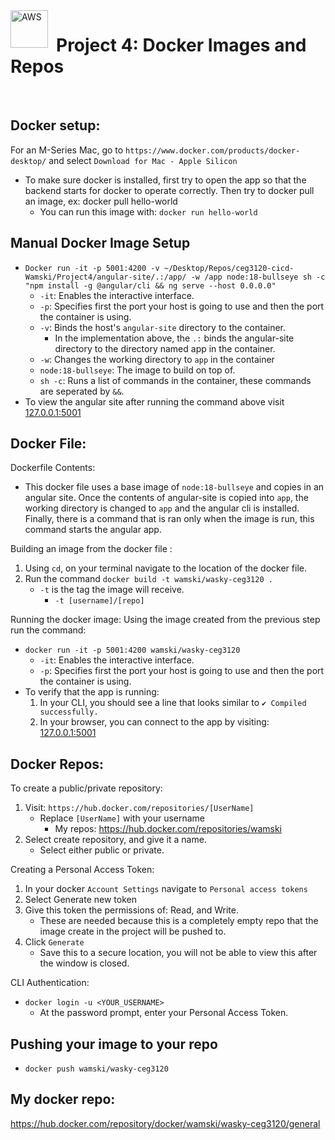 <img align="left" alt="AWS" width="60px" style="padding-right:10px;" src="https://cdn.jsdelivr.net/gh/devicons/devicon@latest/icons/docker/docker-original-wordmark.svg" />
<h1 align="left">Project 4: Docker Images and Repos</h1>
<br/>

## Docker setup:
For an M-Series Mac, go to `https://www.docker.com/products/docker-desktop/` and select `Download for Mac - Apple Silicon`
- To make sure docker is installed, first try to open the app so that the backend starts for docker to operate correctly. 
Then try to docker pull an image, ex: docker pull hello-world
  - You can run this image with: `docker run hello-world`

## Manual Docker Image Setup
- `Docker run -it -p 5001:4200 -v ~/Desktop/Repos/ceg3120-cicd-Wamski/Project4/angular-site/.:/app/ -w /app node:18-bullseye sh -c "npm install -g @angular/cli && ng serve --host 0.0.0.0"`
  - `-it`: Enables the interactive interface.
  - `-p`: Specifies first the port your host is going to use and then the port the container is using.
  - `-v`: Binds the host's `angular-site` directory to the container.
    - In the implementation above, the `.:` binds the angular-site directory to the directory named app in the container.
  - `-w`: Changes the working directory to `app` in the container
  - `node:18-bullseye`: The image to build on top of.
  - `sh -c`: Runs a list of commands in the container, these commands are seperated by `&&`.
- To view the angular site after running the command above visit [127.0.0.1:5001](http://127.0.0.1:5001)
  

## Docker File:  
Dockerfile Contents:
- This docker file uses a base image of `node:18-bullseye` and copies in an angular site. Once the 
contents of angular-site is copied into `app`, the working directory is changed to `app` and the angular 
cli is installed. Finally, there is a command that is ran only when the image is run, this command starts the 
angular app.

Building an image from the docker file :
1. Using `cd`, on your terminal navigate to the location of the docker file.
2. Run the command `docker build -t wamski/wasky-ceg3120 .`
   - `-t` is the tag the image will receive.
     - `-t [username]/[repo]`

Running the docker image:
Using the image created from the previous step run the command:
- `docker run -it -p 5001:4200 wamski/wasky-ceg3120`
  - `-it`: Enables the interactive interface.
  - `-p`: Specifies first the port your host is going to use and then the port the container is using.
- To verify that the app is running:
  1. In your CLI, you should see a line that looks similar to `✔ Compiled successfully.`
  2. In your browser, you can connect to the app by visiting: [127.0.0.1:5001](http://127.0.0.1:5001)

## Docker Repos:
To create a public/private repository:
1. Visit: `https://hub.docker.com/repositories/[UserName]`
   - Replace `[UserName]` with your username
     - My repos: https://hub.docker.com/repositories/wamski
2. Select create repository, and give it a name.
   - Select either public or private.

Creating a Personal Access Token:
1. In your docker `Account Settings` navigate to `Personal access tokens`
2. Select Generate new token
3. Give this token the permissions of: Read, and Write.
   - These are needed because this is a completely empty repo that the image create in the project will be pushed to. 
4. Click `Generate`
    - Save this to a secure location, you will not be able to view this after the window is closed.

CLI Authentication:
- `docker login -u <YOUR_USERNAME>`
  - At the password prompt, enter your Personal Access Token.

## Pushing your image to your repo
- `docker push wamski/wasky-ceg3120`

## My docker repo:
https://hub.docker.com/repository/docker/wamski/wasky-ceg3120/general